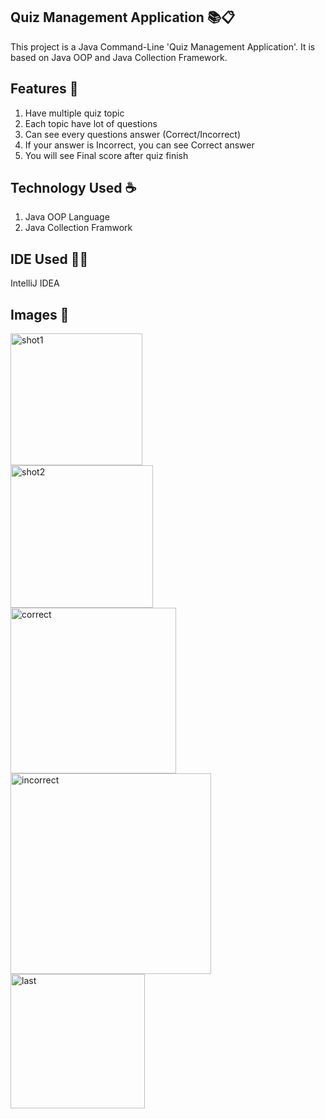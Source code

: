Quiz Management Application 📚📋
-----------------------------------------------------------------------------------------------------------------------------
This project is a Java Command-Line 'Quiz Management Application'. It is based on Java OOP and Java Collection Framework.

Features 📝
-----------------------------------------------------------------------------------------------------------------------------
1. Have multiple quiz topic
2. Each topic have lot of questions
3. Can see every questions answer (Correct/Incorrect)
4. If your answer is Incorrect, you can see Correct answer
5. You will see Final score after quiz finish

Technology Used ☕
-----------------------------------------------------------------------------------------------------------------------------

1. Java OOP Language
2. Java Collection Framwork

IDE Used 👨‍💻
-----------------------------------------------------------------------------------------------------------------------------
IntelliJ IDEA

Images 📸
-----------------------------------------------------------------------------------------------------------------------------

<img width="211" alt="shot1" src="https://github.com/nazzmul-anik/JAVA-OOP-PROJECTS/assets/110289715/98e3a7a4-36d7-4d07-a045-7b6eb523da6c"> <br>
<img width="228" alt="shot2" src="https://github.com/nazzmul-anik/JAVA-OOP-PROJECTS/assets/110289715/7b114bee-8f07-45fa-b9c2-f1aa66a85826"> <br>
<img width="265" alt="correct" src="https://github.com/nazzmul-anik/JAVA-OOP-PROJECTS/assets/110289715/c268a4f6-c7f4-4284-9fdc-01b61e23bf47"> <br>
<img width="321" alt="incorrect" src="https://github.com/nazzmul-anik/JAVA-OOP-PROJECTS/assets/110289715/87ea651c-0a2f-41f1-8ecb-71ddc7776c66"> <br>
<img width="215" alt="last" src="https://github.com/nazzmul-anik/JAVA-OOP-PROJECTS/assets/110289715/00778699-20ce-4690-9d57-15025b9e52d3">

